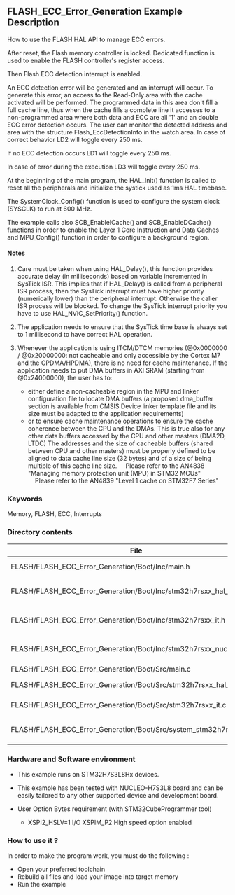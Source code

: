 ## <b>FLASH_ECC_Error_Generation Example Description</b>

How to use the FLASH HAL API to manage ECC errors.

After reset, the Flash memory controller is locked. Dedicated function is used
to enable the FLASH controller's register access.

Then Flash ECC detection interrupt is enabled.

An ECC detection error will be generated and an interrupt will occur.
To generate this error, an access to the Read-Only area with the cache activated
will be performed. The programmed data in this area don't fill a full cache line,
thus when the cache fills a complete line it accesses to a non-programmed area
where both data and ECC are all '1' and an double ECC error detection occurs.
The user can monitor the detected address and area with the structure
Flash_EccDetectionInfo in the watch area. In case of correct behavior LD2 will
toggle every 250 ms.

If no ECC detection occurs LD1 will toggle every 250 ms.

In case of error during the execution LD3 will toggle every 250 ms.


At the beginning of the main program, the HAL_Init() function is called to reset all the peripherals
and initialize the systick used as 1ms HAL timebase.

The SystemClock_Config() function is used to configure the system clock (SYSCLK) to run at 600 MHz.

The example calls also SCB_EnableICache() and SCB_EnableDCache() functions in order to enable the Layer 1
Core Instruction and Data Caches and MPU_Config() function in order to configure a background region.

#### <b>Notes</b>

 1. Care must be taken when using HAL_Delay(), this function provides accurate delay (in milliseconds)
    based on variable incremented in SysTick ISR. This implies that if HAL_Delay() is called from
    a peripheral ISR process, then the SysTick interrupt must have higher priority (numerically lower)
    than the peripheral interrupt. Otherwise the caller ISR process will be blocked.
    To change the SysTick interrupt priority you have to use HAL_NVIC_SetPriority() function.

 2. The application needs to ensure that the SysTick time base is always set to 1 millisecond
    to have correct HAL operation.

 3. Whenever the application is using ITCM/DTCM memories (@0x0000000 / @0x20000000: not cacheable and only accessible
    by the Cortex M7 and the GPDMA/HPDMA), there is no need for cache maintenance.
    If the application needs to put DMA buffers in AXI SRAM (starting from @0x24000000), the user has to:
    - either define a non-cacheable region in the MPU and linker configuration file to locate DMA buffers
      (a proposed dma_buffer section is available from CMSIS Device linker template file and its size must
      be adapted to the application requirements)
    - or to ensure cache maintenance operations to ensure the cache coherence between the CPU and the DMAs.
    This is true also for any other data buffers accessed by the CPU and other masters (DMA2D, LTDC)
    The addresses and the size of cacheable buffers (shared between CPU and other masters)
    must be properly defined to be aligned to data cache line size (32 bytes) and of a size of being multiple
    of this cache line size.
    Please refer to the AN4838 "Managing memory protection unit (MPU) in STM32 MCUs"
    Please refer to the AN4839 "Level 1 cache on STM32F7 Series"

### <b>Keywords</b>

Memory, FLASH, ECC, Interrupts

### <b>Directory contents</b>

File | Description
 --- | ---
  FLASH/FLASH_ECC_Error_Generation/Boot/Inc/main.h                      |  Header for main.c module
  FLASH/FLASH_ECC_Error_Generation/Boot/Inc/stm32h7rsxx_hal_conf.h      |  HAL Configuration file
  FLASH/FLASH_ECC_Error_Generation/Boot/Inc/stm32h7rsxx_it.h            |  Interrupt handlers header file
  FLASH/FLASH_ECC_Error_Generation/Boot/Inc/stm32h7rsxx_nucleo_conf.h   |  BSP Configuration file
  FLASH/FLASH_ECC_Error_Generation/Boot/Src/main.c                      |  Main program
  FLASH/FLASH_ECC_Error_Generation/Boot/Src/stm32h7rsxx_hal_msp.c       |  HAL MSP module
  FLASH/FLASH_ECC_Error_Generation/Boot/Src/stm32h7rsxx_it.c            |  Interrupt handlers
  FLASH/FLASH_ECC_Error_Generation/Boot/Src/system_stm32h7rsxx.c        |  STM32H7RSxx system source file

### <b>Hardware and Software environment</b>

  - This example runs on STM32H7S3L8Hx devices.

  - This example has been tested with NUCLEO-H7S3L8 board and can be
    easily tailored to any other supported device and development board.

  - User Option Bytes requirement (with STM32CubeProgrammer tool)

    - XSPI2_HSLV=1     I/O XSPIM_P2 High speed option enabled

### <b>How to use it ?</b>

In order to make the program work, you must do the following :

 - Open your preferred toolchain
 - Rebuild all files and load your image into target memory
 - Run the example
